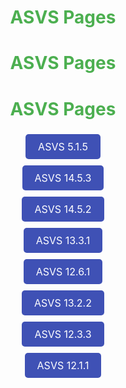 <h1 style='color: #4CAF50;' align=center>ASVS Pages</h1>

</ul>
</div>
<h1 style='color: #4CAF50;' align=center>ASVS Pages</h1>

</ul>
</div>
<div class="asvs-container" style="margin: 0 auto; text-align: center;">
<h1 style='color: #4CAF50;' align="center">ASVS Pages</h1>
<ul class="asvs-list" style="list-style: none; padding: 0;">
<li><a href="https://snbig.github.io/Vulnerable-Pages/ASVS_5_1_5" style="display: inline-block; padding: 10px 20px; margin: 5px; background-color: #3f51b5; color: white; text-decoration: none; font-size: 16px; border-radius: 5px;">ASVS 5.1.5</a></li><li><a href="https://snbig.github.io/Vulnerable-Pages/ASVS_14_5_3" style="display: inline-block; padding: 10px 20px; margin: 5px; background-color: #3f51b5; color: white; text-decoration: none; font-size: 16px; border-radius: 5px;">ASVS 14.5.3</a></li><li><a href="https://snbig.github.io/Vulnerable-Pages/ASVS_14_5_2" style="display: inline-block; padding: 10px 20px; margin: 5px; background-color: #3f51b5; color: white; text-decoration: none; font-size: 16px; border-radius: 5px;">ASVS 14.5.2</a></li><li><a href="https://snbig.github.io/Vulnerable-Pages/ASVS_13_3_1" style="display: inline-block; padding: 10px 20px; margin: 5px; background-color: #3f51b5; color: white; text-decoration: none; font-size: 16px; border-radius: 5px;">ASVS 13.3.1</a></li><li><a href="https://snbig.github.io/Vulnerable-Pages/ASVS_12_6_1" style="display: inline-block; padding: 10px 20px; margin: 5px; background-color: #3f51b5; color: white; text-decoration: none; font-size: 16px; border-radius: 5px;">ASVS 12.6.1</a></li><li><a href="https://snbig.github.io/Vulnerable-Pages/ASVS_13_2_2" style="display: inline-block; padding: 10px 20px; margin: 5px; background-color: #3f51b5; color: white; text-decoration: none; font-size: 16px; border-radius: 5px;">ASVS 13.2.2</a></li><li><a href="https://snbig.github.io/Vulnerable-Pages/ASVS_12_3_3" style="display: inline-block; padding: 10px 20px; margin: 5px; background-color: #3f51b5; color: white; text-decoration: none; font-size: 16px; border-radius: 5px;">ASVS 12.3.3</a></li><li><a href="https://snbig.github.io/Vulnerable-Pages/ASVS_12_1_1" style="display: inline-block; padding: 10px 20px; margin: 5px; background-color: #3f51b5; color: white; text-decoration: none; font-size: 16px; border-radius: 5px;">ASVS 12.1.1</a></li>
</ul>
</div>
